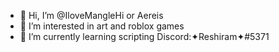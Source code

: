 - 👋 Hi, I’m @IloveMangleHi or Aereis
- 👀 I’m interested in art and roblox games
- 🌱 I’m currently learning scripting
Discord:✦Reshiram✦#5371
<!---
IloveMangleHi/Aereis is a ✨ special ✨ repository because its `README.md` (this file) appears on your GitHub profile.
You can click the Preview link to take a look at your changes.
--->
